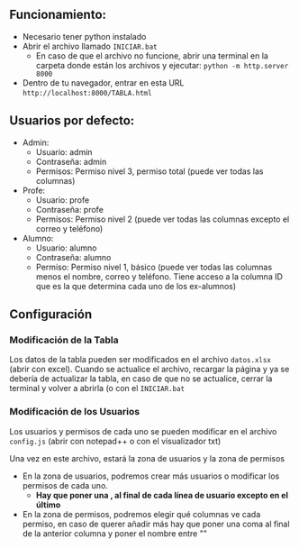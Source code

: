 ## Funcionamiento:
- Necesario tener python instalado
- Abrir el archivo llamado `INICIAR.bat`
  - En caso de que el archivo no funcione, abrir una terminal en la carpeta donde están los archivos y ejecutar: `python -m http.server 8000`
- Dentro de tu navegador, entrar en esta URL `http://localhost:8000/TABLA.html`

## Usuarios por defecto:
- Admin:
  - Usuario: admin
  - Contraseña: admin
  - Permisos: Permiso nivel 3, permiso total (puede ver todas las columnas)
- Profe:
  - Usuario: profe
  - Contraseña: profe
  - Permisos: Permiso nivel 2 (puede ver todas las columnas excepto el correo y teléfono)
- Alumno:
  - Usuario: alumno
  - Contraseña: alumno
  - Permiso: Permiso nivel 1, básico (puede ver todas las columnas menos el nombre, correo y teléfono. Tiene acceso a la columna ID que es la que determina cada uno de los ex-alumnos)
 
## Configuración
### Modificación de la Tabla
Los datos de la tabla pueden ser modificados en el archivo `datos.xlsx` (abrir con excel). Cuando se actualice el archivo, recargar la página y ya se debería de actualizar la tabla, en caso de que no se actualice, cerrar la terminal y volver a abrirla (o con el `INICIAR.bat`
### Modificación de los Usuarios
Los usuarios y permisos de cada uno se pueden modificar en el archivo `config.js` (abrir con notepad++ o con el visualizador txt)

Una vez en este archivo, estará la zona de usuarios y la zona de permisos
- En la zona de usuarios, podremos crear más usuarios o modificar los permisos de cada uno.
  - **Hay que poner una , al final de cada línea de usuario excepto en el último**
- En la zona de permisos, podremos elegir qué columnas ve cada permiso, en caso de querer añadir más hay que poner una coma al final de la anterior columna y poner el nombre entre ""
